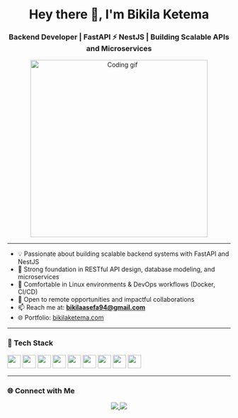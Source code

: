 <h1 align="center">Hey there 👋, I'm Bikila Ketema</h1>
<h3 align="center">Backend Developer | FastAPI ⚡ NestJS | Building Scalable APIs and Microservices</h3>

<p align="center">
  <img src="https://cdn.dribbble.com/users/926537/screenshots/4502924/media/1e9c2db8a3d6f836740b7d76d8132107.gif" width="400" alt="Coding gif">
</p>

---

- 💡 Passionate about building scalable backend systems with FastAPI and NestJS  
- 🧠 Strong foundation in RESTful API design, database modeling, and microservices  
- 🐧 Comfortable in Linux environments & DevOps workflows (Docker, CI/CD)  
- 🤝 Open to remote opportunities and impactful collaborations  
- 📫 Reach me at: **bikilaasefa94@gmail.com**  
- 🌐 Portfolio: [bikilaketema.com](https://bikilaketema.com)

---

### 🚀 Tech Stack
<p>
  <img src="https://cdn.jsdelivr.net/gh/devicons/devicon/icons/python/python-original.svg" width="30" />
  <img src="https://cdn.jsdelivr.net/gh/devicons/devicon/icons/fastapi/fastapi-original.svg" width="30" />
  <img src="https://cdn.jsdelivr.net/gh/devicons/devicon/icons/javascript/javascript-original.svg" width="30" />
  <img src="https://cdn.jsdelivr.net/gh/devicons/devicon/icons/nestjs/nestjs-plain.svg" width="30" />
  <img src="https://cdn.jsdelivr.net/gh/devicons/devicon/icons/nodejs/nodejs-original.svg" width="30" />
  <img src="https://cdn.jsdelivr.net/gh/devicons/devicon/icons/postgresql/postgresql-original.svg" width="30" />
  <img src="https://cdn.jsdelivr.net/gh/devicons/devicon/icons/docker/docker-original.svg" width="30" />
  <img src="https://cdn.jsdelivr.net/gh/devicons/devicon/icons/linux/linux-original.svg" width="30" />
  <img src="https://cdn.jsdelivr.net/gh/devicons/devicon/icons/git/git-original.svg" width="30" />
</p>

---

### 🌐 Connect with Me
<p align="center">
  <a href="https://linkedin.com/in/bikilaketema" target="_blank">
    <img src="https://img.shields.io/badge/LinkedIn-0077B5?style=flat-square&logo=linkedin&logoColor=white" />
  </a>
  <a href="mailto:bikilaasefa94@gmail.com" target="_blank">
    <img src="https://img.shields.io/badge/Email-D14836?style=flat-square&logo=gmail&logoColor=white" />
  </a>
</p>
